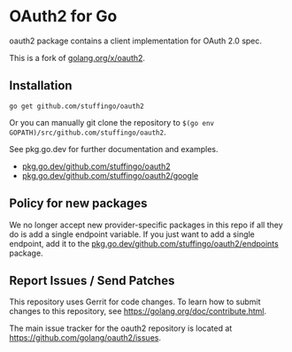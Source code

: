 # OAuth2 for Go

oauth2 package contains a client implementation for OAuth 2.0 spec.

This is a fork of [golang.org/x/oauth2](https://golang.org/x/oauth2).


## Installation

~~~~
go get github.com/stuffingo/oauth2
~~~~

Or you can manually git clone the repository to
`$(go env GOPATH)/src/github.com/stuffingo/oauth2`.

See pkg.go.dev for further documentation and examples.

* [pkg.go.dev/github.com/stuffingo/oauth2](https://pkg.go.dev/github.com/stuffingo/oauth2)
* [pkg.go.dev/github.com/stuffingo/oauth2/google](https://pkg.go.dev/github.com/stuffingo/oauth2/google)

## Policy for new packages

We no longer accept new provider-specific packages in this repo if all
they do is add a single endpoint variable. If you just want to add a
single endpoint, add it to the
[pkg.go.dev/github.com/stuffingo/oauth2/endpoints](https://pkg.go.dev/github.com/stuffingo/oauth2/endpoints)
package.

## Report Issues / Send Patches

This repository uses Gerrit for code changes. To learn how to submit changes to
this repository, see https://golang.org/doc/contribute.html.

The main issue tracker for the oauth2 repository is located at
https://github.com/golang/oauth2/issues.
